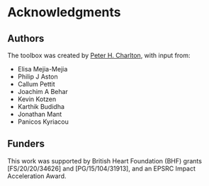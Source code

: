 # Acknowledgments

## Authors

The toolbox was created by [Peter H. Charlton](http://peterhcharlton.github.io/), with input from:

- Elisa Mejia-Mejia
- Philip J Aston
- Callum Pettit
- Joachim A Behar
- Kevin Kotzen
- Karthik Budidha
- Jonathan Mant
- Panicos Kyriacou

## Funders

This work was supported by British Heart Foundation (BHF) grants [FS/20/20/34626] and [PG/15/104/31913], and an EPSRC Impact Acceleration Award.